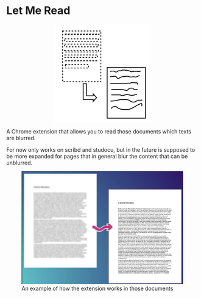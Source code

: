 # Let Me Read

<div style="text-align: center;">
    <img src="./common/letmereadicon.svg"/>
</div>

A Chrome extension that allows you to read those documents which texts are blurred.

For now only works on scribd and studocu, but in the future is supposed to be more expanded for pages that in general blur the content that can be unblurred.

<figure>
    <img src="./common/before-after.png"
         alt="blur text to unblur">
    <figcaption>An example of how the extension works in those documents</figcaption>
</figure>
